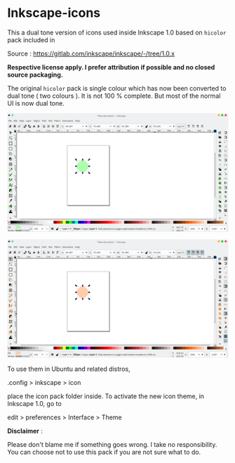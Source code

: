 # Inkscape-icons

This a dual tone version of icons used inside Inkscape 1.0 based on `hicolor` pack included in 

Source : https://gitlab.com/inkscape/inkscape/-/tree/1.0.x

**Respective license apply. I prefer attribution if possible and no closed source packaging.**

The original `hicolor` pack is single colour which has now been converted to dual tone ( two colours ). It is not 100 % complete. But most of the normal UI is now dual tone. 

![green icons Inkscape](https://raw.githubusercontent.com/meetdilip/Inkscape-icons/master/Inkscape%20icons%20green%20github.png)

![orange icons Inkscape](https://raw.githubusercontent.com/meetdilip/Inkscape-icons/master/Inkscape%20icons%20orange%20github.png)

To use them in Ubuntu and related distros,

.config > inkscape > icon 

place the icon pack folder inside. To activate the new icon theme, in Inkscape 1.0, go to

edit > preferences > Interface > Theme

**Disclaimer** :

Please don't blame me if something goes wrong. I take no responsibility. You can choose not to use this pack if you are not sure what to do. 
